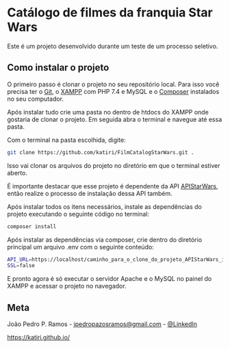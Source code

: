 # Catálogo de filmes da franquia Star Wars

Este é um projeto desenvolvido durante um teste de um processo seletivo.

## Como instalar o projeto
O primeiro passo é clonar o projeto no seu repositório local. Para isso você precisa ter o [Git](https://git-scm.com/ "Link para o site do Git"), o [XAMPP](https://www.apachefriends.org/pt_br/index.html "Link para o site do XAMPP") com PHP 7.4 e MySQL e o [Composer](https://getcomposer.org/ "Link para o site do Composer") instalados no seu computador.

Após instalar tudo crie uma pasta no dentro de htdocs do XAMPP onde gostaria de clonar o projeto. Em seguida abra o terminal e navegue até essa pasta.

Com o terminal na pasta escolhida, digite:

```sh
git clone https://github.com/katiri/FilmCatalogStarWars.git .
```

Isso vai clonar os arquivos do projeto no diretório em que o terminal estiver aberto.

É importante destacar que esse projeto é dependente da API [APIStarWars](https://github.com/katiri/APIStarWars), então realize o processo de instalação dessa API também.

Após instalar todos os itens necessários, instale as dependências do projeto executando o seguinte código no terminal:

```sh
composer install
```

Após instalar as dependências via composer, crie dentro do diretório principal um arquivo .env com o seguinte conteúdo:

```sh
API_URL=https://localhost/caminho_para_o_clone_do_projeto_APIStarWars_instalado_anteriormente
SSL=false
```

E pronto agora é só executar o servidor Apache e o MySQL no painel do XAMPP e acessar o projeto no navegador.

## Meta
João Pedro P. Ramos - <jpedropazosramos@gmail.com> - [@LinkedIn](https://www.linkedin.com/in/joao-pedro-ramos "Meu LinkedIn")

<https://katiri.github.io/>
